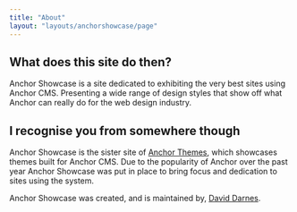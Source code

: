 ```yaml
---
title: "About"
layout: "layouts/anchorshowcase/page"
---
```


## What does this site do then?

Anchor Showcase is a site dedicated to exhibiting the very best sites using Anchor CMS. Presenting a wide range of design styles that show off what Anchor can really do for the web design industry.

## I recognise you from somewhere though

Anchor Showcase is the sister site of [Anchor Themes](https://anchorthemes.com), which showcases themes built for Anchor CMS. Due to the popularity of Anchor over the past year Anchor Showcase was put in place to bring focus and dedication to sites using the system.

Anchor Showcase was created, and is maintained by, [David Darnes](https://twitter.com/DavidDarnes).
